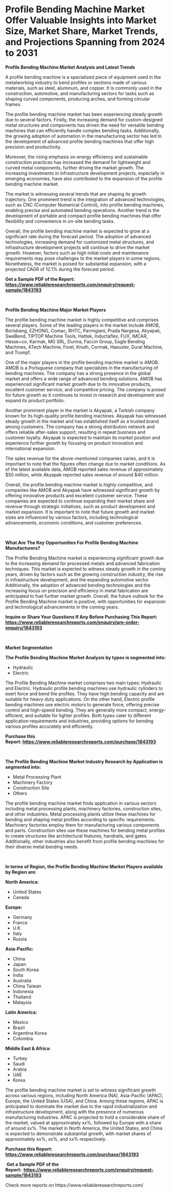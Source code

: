 <p><h1>Profile Bending Machine Market Offer Valuable Insights into Market Size, Market Share, Market Trends, and Projections Spanning from 2024 to 2031</h1></p><p><strong>Profile Bending Machine Market Analysis and Latest Trends</strong></p>
<p><p>A profile bending machine is a specialized piece of equipment used in the metalworking industry to bend profiles or sections made of various materials, such as steel, aluminum, and copper. It is commonly used in the construction, automotive, and manufacturing sectors for tasks such as shaping curved components, producing arches, and forming circular frames.</p><p>The profile bending machine market has been experiencing steady growth due to several factors. Firstly, the increasing demand for custom-designed metal structures and components has driven the need for versatile bending machines that can efficiently handle complex bending tasks. Additionally, the growing adoption of automation in the manufacturing sector has led to the development of advanced profile bending machines that offer high precision and productivity.</p><p>Moreover, the rising emphasis on energy efficiency and sustainable construction practices has increased the demand for lightweight and curved metal components, further driving the market growth. The increasing investments in infrastructure development projects, especially in emerging economies, have also contributed to the expansion of the profile bending machine market.</p><p>The market is witnessing several trends that are shaping its growth trajectory. One prominent trend is the integration of advanced technologies, such as CNC (Computer Numerical Control), into profile bending machines, enabling precise and automated bending operations. Another trend is the development of portable and compact profile bending machines that offer flexibility and convenience in on-site bending tasks.</p><p>Overall, the profile bending machine market is expected to grow at a significant rate during the forecast period. The adoption of advanced technologies, increasing demand for customized metal structures, and infrastructure development projects will continue to drive the market growth. However, factors such as high initial costs and maintenance requirements may pose challenges to the market players in some regions. Nonetheless, the market is poised for substantial expansion, with a projected CAGR of 12.1% during the forecast period.</p></p>
<p><strong>Get a Sample PDF of the Report:&nbsp; <a href="https://www.reliableresearchreports.com/enquiry/request-sample/1843193">https://www.reliableresearchreports.com/enquiry/request-sample/1843193</a></strong></p>
<p>&nbsp;</p>
<p><strong>Profile Bending Machine Major Market Players</strong></p>
<p><p>The profile bending machine market is highly competitive and comprises several players. Some of the leading players in the market include AMOB, Borisbang, EZHONG, Comac, RHTC, Parmigiani, Prada Nargesa, Akyapak, SweBend, TIPTOP Machine Tools, Hattek, Inductaflex, FUX, IMCAR, Hesse+co, Karmak, MG SRL, Durma, Faccin Group, Eagle Bending Machines, ATech Machine, Forel, Knuth, Cormak, Haeusler, Dural Machine, and Trumpf.</p><p>One of the major players in the profile bending machine market is AMOB. AMOB is a Portuguese company that specializes in the manufacturing of bending machines. The company has a strong presence in the global market and offers a wide range of advanced bending solutions. AMOB has experienced significant market growth due to its innovative products, excellent customer service, and competitive pricing. The company is poised for future growth as it continues to invest in research and development and expand its product portfolio.</p><p>Another prominent player in the market is Akyapak, a Turkish company known for its high-quality profile bending machines. Akyapak has witnessed steady growth in the market and has established itself as a trusted brand among customers. The company has a strong distribution network and offers reliable after-sales support, resulting in repeat business and customer loyalty. Akyapak is expected to maintain its market position and experience further growth by focusing on product innovation and international expansion.</p><p>The sales revenue for the above-mentioned companies varies, and it is important to note that the figures often change due to market conditions. As of the latest available data, AMOB reported sales revenue of approximately $50 million, while Akyapak reported sales revenue of around $40 million.</p><p>Overall, the profile bending machine market is highly competitive, and companies like AMOB and Akyapak have witnessed significant growth by offering innovative products and excellent customer service. These companies are expected to continue expanding their market share and revenue through strategic initiatives, such as product development and market expansion. It is important to note that future growth and market sizes are influenced by various factors, including technological advancements, economic conditions, and customer preferences.</p></p>
<p>&nbsp;</p>
<p><strong>What Are The Key Opportunities For Profile Bending Machine Manufacturers?</strong></p>
<p><p>The Profile Bending Machine market is experiencing significant growth due to the increasing demand for processed metals and advanced fabrication techniques. This market is expected to witness steady growth in the coming years, driven by factors such as the growing construction industry, the rise in infrastructure development, and the expanding automotive sector. Additionally, the adoption of advanced bending technologies and the increasing focus on precision and efficiency in metal fabrication are anticipated to fuel further market growth. Overall, the future outlook for the Profile Bending Machine market is positive, with opportunities for expansion and technological advancements in the coming years.</p></p>
<p><strong>Inquire or Share Your Questions If Any Before Purchasing This Report: <a href="https://www.reliableresearchreports.com/enquiry/pre-order-enquiry/1843193">https://www.reliableresearchreports.com/enquiry/pre-order-enquiry/1843193</a></strong></p>
<p>&nbsp;</p>
<p><strong>Market Segmentation</strong></p>
<p><strong>The Profile Bending Machine Market Analysis by types is segmented into:</strong></p>
<p><ul><li>Hydraulic</li><li>Electric</li></ul></p>
<p><p>The Profile Bending Machine market comprises two main types: Hydraulic and Electric. Hydraulic profile bending machines use hydraulic cylinders to exert force and bend the profiles. They have high bending capacity and are suitable for heavy-duty applications. On the other hand, Electric profile bending machines use electric motors to generate force, offering precise control and high-speed bending. They are generally more compact, energy-efficient, and suitable for lighter profiles. Both types cater to different application requirements and industries, providing options for bending various profiles accurately and efficiently.</p></p>
<p><strong>Purchase this Report:&nbsp;<a href="https://www.reliableresearchreports.com/purchase/1843193">https://www.reliableresearchreports.com/purchase/1843193</a></strong></p>
<p>&nbsp;</p>
<p><strong>The Profile Bending Machine Market Industry Research by Application is segmented into:</strong></p>
<p><ul><li>Metal Processing Plant</li><li>Machinery Factory</li><li>Construction Site</li><li>Others</li></ul></p>
<p><p>The profile bending machine market finds application in various sectors including metal processing plants, machinery factories, construction sites, and other industries. Metal processing plants utilize these machines for bending and shaping metal profiles according to specific requirements. Machinery factories employ them for manufacturing various components and parts. Construction sites use these machines for bending metal profiles to create structures like architectural features, handrails, and gates. Additionally, other industries also benefit from profile bending machines for their diverse metal bending needs.</p></p>
<p>&nbsp;</p>
<p><strong>In terms of Region, the Profile Bending Machine Market Players available by Region are:</strong></p>
<p>
    <p> <strong> North America: </strong>
        <ul>
            <li>United States</li>
            <li>Canada</li>
        </ul>
        </p> 
    <p> <strong> Europe: </strong>
        <ul>
            <li>Germany</li>
            <li>France</li>
            <li>U.K.</li>
            <li>Italy</li>
            <li>Russia</li>
        </ul>
        </p> 
    <p> <strong> Asia-Pacific: </strong>
        <ul>
            <li>China</li>
            <li>Japan</li>
            <li>South Korea</li>
            <li>India</li>
            <li>Australia</li>
            <li>China Taiwan</li>
            <li>Indonesia</li>
            <li>Thailand</li>
            <li>Malaysia</li>
        </ul>
        </p> 
    <p> <strong> Latin America: </strong>
        <ul>
            <li>Mexico</li>
            <li>Brazil</li>
            <li>Argentina Korea</li>
            <li>Colombia</li>
        </ul>
        </p> 
    <p> <strong> Middle East & Africa: </strong>
        <ul>
            <li>Turkey</li>
            <li>Saudi</li>
            <li>Arabia</li>
            <li>UAE</li>
            <li>Korea</li>
        </ul>
    </p>
    </p>
<p><p>The profile bending machine market is set to witness significant growth across various regions, including North America (NA), Asia-Pacific (APAC), Europe, the United States (USA), and China. Among these regions, APAC is anticipated to dominate the market due to the rapid industrialization and infrastructure development, along with the presence of numerous manufacturing industries. APAC is projected to hold a considerable share of the market, valued at approximately xx%, followed by Europe with a share of around xx%. The market in North America, the United States, and China is expected to demonstrate substantial growth, with market shares of approximately xx%, xx%, and xx% respectively.</p></p>
<p><strong>Purchase this Report: <a href="https://www.reliableresearchreports.com/purchase/1843193">https://www.reliableresearchreports.com/purchase/1843193</a></strong></p>
<p>&nbsp;<strong>Get a Sample PDF of the Report:&nbsp;&nbsp;<a href="https://www.reliableresearchreports.com/enquiry/request-sample/1843193">https://www.reliableresearchreports.com/enquiry/request-sample/1843193</a></strong></p>
<p><strong></strong></p>
<p>Check more reports on https://www.reliableresearchreports.com/</p>